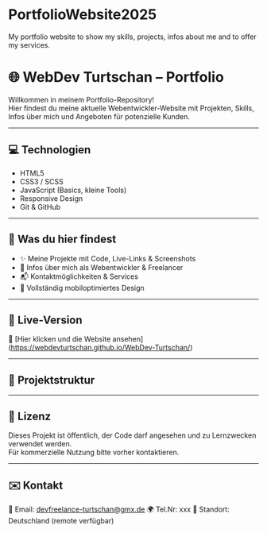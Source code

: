 # PortfolioWebsite2025
 My portfolio website to show my skills, projects, infos about me and to offer my services.

# 🌐 WebDev Turtschan – Portfolio

Willkommen in meinem Portfolio-Repository!  
Hier findest du meine aktuelle Webentwickler-Website mit Projekten, Skills, Infos über mich und Angeboten für potenzielle Kunden.

---

## 💻 Technologien

- HTML5  
- CSS3 / SCSS  
- JavaScript (Basics, kleine Tools)  
- Responsive Design  
- Git & GitHub

---

## 🧠 Was du hier findest

- ✨ Meine Projekte mit Code, Live-Links & Screenshots  
- 📜 Infos über mich als Webentwickler & Freelancer  
- 📬 Kontaktmöglichkeiten & Services  
- 📱 Vollständig mobiloptimiertes Design

---

## 🚀 Live-Version

🔗 [Hier klicken und die Website ansehen] (https://webdevturtschan.github.io/WebDev-Turtschan/)



---

## 📂 Projektstruktur



---

## 📝 Lizenz

Dieses Projekt ist öffentlich, der Code darf angesehen und zu Lernzwecken verwendet werden.  
Für kommerzielle Nutzung bitte vorher kontaktieren.

---

## ✉️ Kontakt

📧 Email: devfreelance-turtschan@gmx.de
🌍 Tel.Nr: xxx
📍 Standort: Deutschland (remote verfügbar)

